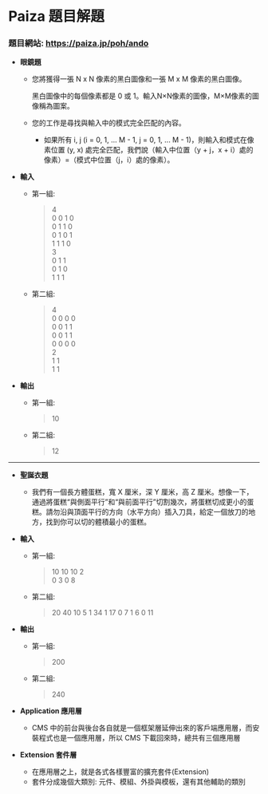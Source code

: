 # Paiza 題目解題
### 題目網站: <https://paiza.jp/poh/ando>



*  **眼鏡題**

	* 您將獲得一張 N x N 像素的黑白圖像和一張 M x M 像素的黑白圖像。

 		 黑白圖像中的每個像素都是 0 或 1。輸入N×N像素的圖像，M×M像素的圖像稱為圖案。
	* 您的工作是尋找與輸入中的模式完全匹配的內容。
		 * 如果所有 i, j (i = 0, 1, ... M - 1, j = 0, 1, ... M - 1)，則輸入和模式在像素位置 (y, x) 處完全匹配，我們說（輸入中位置（y + j，x + i）處的像素）=（模式中位置（j，i）處的像素）。

*  **輸入**

	* 第一組:
		>4  
		0 0 1 0  
		0 1 1 0  
		0 1 0 1  
		1 1 1 0  
		3  
		0 1 1  
		0 1 0  
		1 1 1
	* 第二組:
		>4  
		0 0 0 0  
		0 0 1 1  
		0 0 1 1  
		0 0 0 0  
		2  
		1 1  
		1 1

*  **輸出**

	* 第一組:
		>10
	* 第二組:
		>12
***

*  **聖誕衣題**

	* 我們有一個長方體蛋糕，寬 X 厘米，深 Y 厘米，高 Z 厘米。想像一下，通過將蛋糕“與側面平行”和“與前面平行”切割幾次，將蛋糕切成更小的蛋糕。請勿沿與頂面平行的方向（水平方向）插入刀具，給定一個放刀的地方，找到你可以切的體積最小的蛋糕。

*  **輸入**
	
	* 第一組:
		>10 10 10 2  
		0 3	
		0 8	
		
	* 第二組:
		>20 40 10 5
		1 34
		1 17
		0 7
		1 6
		0 11
		

*  **輸出**

	* 第一組:
		>200
		
	* 第二組:
		>240
* **Application 應用層**  
	 * CMS 中的前台與後台各自就是一個框架層延伸出來的客戶端應用層，而安裝程式也是一個應用層，所以 CMS 下載回來時，總共有三個應用層


* **Extension 套件層**  
	 * 在應用層之上，就是各式各樣豐富的擴充套件(Extension)
	 * 套件分成幾個大類別: 元件、模組、外掛與模板，還有其他輔助的類別
